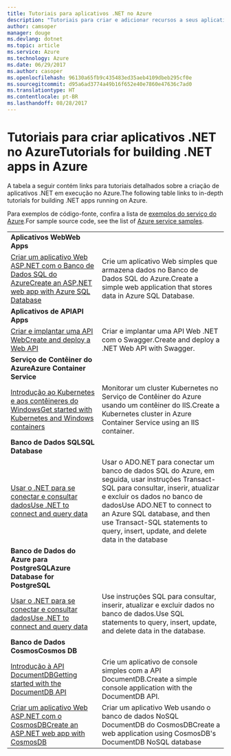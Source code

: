 ```yaml
---
title: Tutoriais para aplicativos .NET no Azure
description: "Tutoriais para criar e adicionar recursos a seus aplicativos .NET Web e móveis usando os serviços do Azure."
author: camsoper
manager: douge
ms.devlang: dotnet
ms.topic: article
ms.service: Azure
ms.technology: Azure
ms.date: 06/29/2017
ms.author: casoper
ms.openlocfilehash: 96130a65fb9c435483ed35aeb4109dbeb295cf0e
ms.sourcegitcommit: d95a6ad3774a49b16f652e40e7860e47636c7ad0
ms.translationtype: HT
ms.contentlocale: pt-BR
ms.lasthandoff: 08/28/2017
---
```

# <a name="tutorials-for-building-net-apps-in-azure"></a><span data-ttu-id="1c5bb-103">Tutoriais para criar aplicativos .NET no Azure</span><span class="sxs-lookup"><span data-stu-id="1c5bb-103">Tutorials for building .NET apps in Azure</span></span>

<span data-ttu-id="1c5bb-104">A tabela a seguir contém links para tutoriais detalhados sobre a criação de aplicativos .NET em execução no Azure.</span><span class="sxs-lookup"><span data-stu-id="1c5bb-104">The following table links to in-depth tutorials for building .NET apps running on Azure.</span></span>

<span data-ttu-id="1c5bb-105">Para exemplos de código-fonte, confira a lista de [exemplos do serviço do Azure](https://azure.microsoft.com/resources/samples/?platform=dotnet).</span><span class="sxs-lookup"><span data-stu-id="1c5bb-105">For sample source code, see the list of [Azure service samples](https://azure.microsoft.com/resources/samples/?platform=dotnet).</span></span>

| | |
|---|---|
| <span data-ttu-id="1c5bb-106">**Aplicativos Web**</span><span class="sxs-lookup"><span data-stu-id="1c5bb-106">**Web Apps**</span></span>||
| <span data-ttu-id="1c5bb-107">[Criar um aplicativo Web ASP.NET com o Banco de Dados SQL do Azure][1]</span><span class="sxs-lookup"><span data-stu-id="1c5bb-107">[Create an ASP.NET web app with Azure SQL Database][1]</span></span> | <span data-ttu-id="1c5bb-108">Crie um aplicativo Web simples que armazena dados no Banco de Dados SQL do Azure.</span><span class="sxs-lookup"><span data-stu-id="1c5bb-108">Create a simple web application that stores data in Azure SQL Database.</span></span> | 
| <span data-ttu-id="1c5bb-109">**Aplicativos de API**</span><span class="sxs-lookup"><span data-stu-id="1c5bb-109">**API Apps**</span></span>||
| <span data-ttu-id="1c5bb-110">[Criar e implantar uma API Web][3]</span><span class="sxs-lookup"><span data-stu-id="1c5bb-110">[Create and deploy a Web API][3]</span></span> | <span data-ttu-id="1c5bb-111">Criar e implantar uma API Web .NET com o Swagger.</span><span class="sxs-lookup"><span data-stu-id="1c5bb-111">Create and deploy a .NET Web API with Swagger.</span></span> | 
| <span data-ttu-id="1c5bb-112">**Serviço de Contêiner do Azure**</span><span class="sxs-lookup"><span data-stu-id="1c5bb-112">**Azure Container Service**</span></span> ||
| <span data-ttu-id="1c5bb-113">[Introdução ao Kubernetes e aos contêineres do Windows][4]</span><span class="sxs-lookup"><span data-stu-id="1c5bb-113">[Get started with Kubernetes and Windows containers][4]</span></span> | <span data-ttu-id="1c5bb-114">Monitorar um cluster Kubernetes no Serviço de Contêiner do Azure usando um contêiner do IIS.</span><span class="sxs-lookup"><span data-stu-id="1c5bb-114">Create a Kubernetes cluster in Azure Container Service using an IIS container.</span></span>
| <span data-ttu-id="1c5bb-115">**Banco de Dados SQL**</span><span class="sxs-lookup"><span data-stu-id="1c5bb-115">**SQL Database**</span></span> ||
| <span data-ttu-id="1c5bb-116">[Usar o .NET para se conectar e consultar dados][5]</span><span class="sxs-lookup"><span data-stu-id="1c5bb-116">[Use .NET to connect and query data][5]</span></span> | <span data-ttu-id="1c5bb-117">Usar o ADO.NET para conectar um banco de dados SQL do Azure, em seguida, usar instruções Transact-SQL para consultar, inserir, atualizar e excluir os dados no banco de dados</span><span class="sxs-lookup"><span data-stu-id="1c5bb-117">Use ADO.NET to connect to an Azure SQL database, and then use Transact-SQL statements to query, insert, update, and delete data in the database</span></span> | 
| <span data-ttu-id="1c5bb-118">**Banco de Dados do Azure para PostgreSQL**</span><span class="sxs-lookup"><span data-stu-id="1c5bb-118">**Azure Database for PostgreSQL**</span></span> ||
| <span data-ttu-id="1c5bb-119">[Usar o .NET para se conectar e consultar dados][6]</span><span class="sxs-lookup"><span data-stu-id="1c5bb-119">[Use .NET to connect and query data][6]</span></span> | <span data-ttu-id="1c5bb-120">Use instruções SQL para consultar, inserir, atualizar e excluir dados no banco de dados.</span><span class="sxs-lookup"><span data-stu-id="1c5bb-120">Use SQL statements to query, insert, update, and delete data in the database.</span></span> | 
| <span data-ttu-id="1c5bb-121">**Banco de Dados Cosmos**</span><span class="sxs-lookup"><span data-stu-id="1c5bb-121">**Cosmos DB**</span></span> ||
| <span data-ttu-id="1c5bb-122">[Introdução à API DocumentDB][7]</span><span class="sxs-lookup"><span data-stu-id="1c5bb-122">[Getting started with the DocumentDB API][7]</span></span> | <span data-ttu-id="1c5bb-123">Crie um aplicativo de console simples com a API DocumentDB.</span><span class="sxs-lookup"><span data-stu-id="1c5bb-123">Create a simple console application with the DocumentDB API.</span></span> | 
| <span data-ttu-id="1c5bb-124">[Criar um aplicativo Web ASP.NET com o CosmosDB][8]</span><span class="sxs-lookup"><span data-stu-id="1c5bb-124">[Create an ASP.NET web app with CosmosDB][8]</span></span> | <span data-ttu-id="1c5bb-125">Criar um aplicativo Web usando o banco de dados NoSQL DocumentDB do CosmosDB</span><span class="sxs-lookup"><span data-stu-id="1c5bb-125">Create a web application using CosmosDB's DocumentDB NoSQL database</span></span> | 

[1]: /azure/app-service-web/app-service-web-tutorial-dotnet-sqldatabase
[2]: /azure/documentdb/documentdb-dotnet-application
[3]: /azure/app-service-api/app-service-api-dotnet-get-started
[4]: /azure/container-service/container-service-kubernetes-windows-walkthrough
[5]: /azure/sql-database/sql-database-connect-query-dotnet
[6]: /azure/postgresql/connect-csharp
[7]: /azure/cosmos-db/documentdb-dotnetcore-get-started
[8]: /azure/cosmos-db/documentdb-dotnet-application
